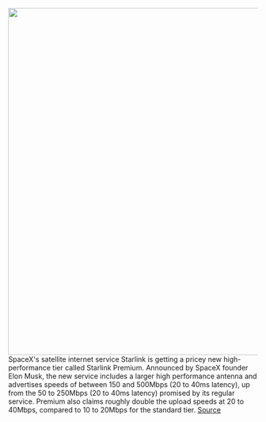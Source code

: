 <img src='https://cdn.vox-cdn.com/thumbor/l0s_qbIuZr2K7jwGarwoZiK69tk=/745x594:2832x1984/1200x800/filters:focal(1697x1003:2269x1575)/cdn.vox-cdn.com/uploads/chorus_image/image/70461265/Premium_Module_05.0.jpg' width='700px' /><br/>
SpaceX's satellite internet service Starlink is getting a pricey new high-performance tier called Starlink Premium. Announced by SpaceX founder Elon Musk, the new service includes a larger high performance antenna and advertises speeds of between 150 and 500Mbps (20 to 40ms latency), up from the 50 to 250Mbps (20 to 40ms latency) promised by its regular service. Premium also claims roughly double the upload speeds at 20 to 40Mbps, compared to 10 to 20Mbps for the standard tier.
<a href='https://www.theverge.com/2022/2/2/22913921/spacex-starlink-premium-satellite-internet-faster-speed-expensive'> Source <a/>